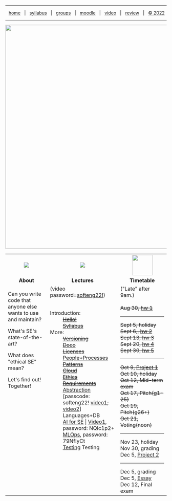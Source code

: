 <a name=top><p>&nbsp;<hr>
<p align=center>
&nbsp;<a href="/README.md#top">home</a> &nbsp; | &nbsp;
<a href="/docs/syllabus.md#top">syllabus</a> &nbsp; | &nbsp;
<a href="https://docs.google.com/spreadsheets/d/1KuW-SH46KmFW0grEX2wT01jicUSew_5sr1QdGuSrweU/edit#gid=0">groups</a> &nbsp; | &nbsp;
<a href="https://moodle-courses2223.wolfware.ncsu.edu/course/view.php?id=1771">moodle</a> &nbsp; | &nbsp;
<a href="https://ncsu.hosted.panopto.com/Panopto/Pages/Sessions/List.aspx#folderID=%22389b8ebf-2f29-4c15-8231-aee9000e3f05%22">video</a> &nbsp; | &nbsp;
<a href="/docs/review.md">review</a> &nbsp; | &nbsp;
<a href="/LICENSE.md#top">&copy; 2022</a></p>
<hr>
<p align=center><a href="/README.md#top"><img  width=700 src="/etc/img/banner.png"></a></p>
 

<a name=timetable><table width="100%" border=0 align=center>
<tr>
<td align=center width=300><img src="/etc/img/review.gif"></td>
<td align=center width=300><img src="/etc/img/lectures.gif"></td>
<td align=center width=300><img width=64 src="/etc/img/time.png"></td>
</tr>
<tr>
<td align=center><b>About</b></td>
<td align=center><b>Lectures</b></td>
<td align=center><b>Timetable</b> </td>
</tr>
<tr>
<td valign=top>

<p>Can you write code that anyone  else  wants to  use and maintain?
<p>What's  SE's state-of-the-art?
<p>What does "ethical SE" mean?
<p>Let's find out! Together!


</td>
<td valign=top  xwidth="100px">
(video password=<a href="https://ncsu.hosted.panopto.com/Panopto/Pages/Sessions/List.aspx#folderID=%22389b8ebf-2f29-4c15-8231-aee9000e3f05%22">softeng22!</a>)
<br><br>
<dl>
 <dt>
    Introduction:
  </dt>
  <strike>
  <dd>
    <a href="/docs/hello.md">Hello!</a> <br>
    <a href="/docs/syllabus.md">Syllabus</a></strike>
  </dd>
  <dt>
    More:
  </dt>
  <strike>
  <dd>
     <a href="/docs/goodrepo.md">Versioning</a><br>
        <a href="/docs/doc.md">Doco</a><br> 
        <a href="/docs/license.md">Licenses</a><br> 
      <a href="/docs/people.md">People+Processes</a><br>
       <a href="/docs/patterns.md">Patterns</a><br>
      <a href="/docs/cloud.md">Cloud</a><br>
      <a href="/docs/ethics.md">Ethics</a></br> 
      <a href="/docs/require.md">Requirements</a></br></strike>
      <a href="/docs/abstract.md">Abstraction</a> [passcode: softeng22! <a href="https://ncsu.zoom.us/rec/share/6BVaerqnSJBGuT1ELYnr7tsZXuq_VHhTioVLzb2k_u_3dDKsqT3ukyhZ34sFE8a_.vXCLEXFr26kGvXl8">video1</a>;
<a href="https://ncsu.zoom.us/rec/share/6BVaerqnSJBGuT1ELYnr7tsZXuq_VHhTioVLzb2k_u_3dDKsqT3ukyhZ34sFE8a_.vXCLEXFr26kGvXl8">video2</a>]

<br>
      <!-- a href="/docs/abstract.md">Languages</a --->Languages+DB<br>
     <a href="/docs/ai4se.md">AI for SE</a> | <a href="https://ncsu.zoom.us/rec/play/hguXOgoIl3ZMta5gztAWj1oPaLsTKorKmvjVW6IRScRLMCBppXBBxoY0DZNTylx638YRKI-ZM-ACvQsN.4A3XQeOlHRFMNUcM">Video1</a>, password: NQIc1p2+ <br>
     <a href="https://ncsu.zoom.us/rec/share/Z6DPpByqK00lDaMC6H7OYKVjNWD3VnJLrxi_WDXK6ReJ46fuRw_8K6AN8AWyMdDM.Gpk5CaDYeLfOp85K">MLOps</a>, password: 79Nf!yCt<br>
    <a href="/docs/testing.md">Testing</a> Testing <br>   
  </dd>

</dl>

<!-- -------------------------------- -->

<td valign=top>
("Late" after 9am.)<br><br>
<strike>
Aug 30, <a href="/docs/hw1.md">hw 1</a><br>
<hr>
Sept 5, holiday<br>
Sept 6,, <a href="/docs/hw2345.md">hw 2</a><br>
Sept 13, <a href="/docs/hw2345.md">hw 3</a><br>
Sept 20, <a href="/docs/hw2345.md">hw 4</a><br>
Sept 30, <a href="/docs/hw2345.md">hw 5</a><br>
<hr>
Oct 9, <a href="/docs/proj1.md">Project 1</a><br>
Oct 10, holiday<br>
Oct 12, Mid-term exam<br>
Oct 17, Pitch(g1-25)<br>
Oct 19, Pitch(g26+)<br>
Oct 21,  Voting(noon)<br></strike>
<hr>
Nov 23, holiday<br>
Nov 30, grading<br>
Dec 5, <a href="/docs/proj2.md">Project 2</a><br>
<hr>
Dec 5, grading<br>
Dec 5, <a href="/docs/essay.md">Essay</a><br>
Dec 12, Final exam<br>
</td>
</tr>

</table>
